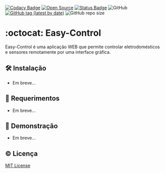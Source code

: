 [![Codacy Badge](https://app.codacy.com/project/badge/Grade/a4bfef346f4740bbb66520ae8399ad3f)](https://www.codacy.com/gh/arthur-bryan/easy-control/dashboard?utm_source=github.com&amp;utm_medium=referral&amp;utm_content=arthur-bryan/easy-control&amp;utm_campaign=Badge_Grade)
[![Open Source](https://img.shields.io/badge/-Open%20Source-3066be?logo=Github&logoColor=white&link=https://github.com/arthur-bryan/easy-control)](https://github.com/arthur-bryan/easy-control)
[![Status Badge](   https://img.shields.io/badge/status-development-3066be)](https://github.com/arthur-bryan/easy-control)
![GitHub](https://img.shields.io/github/license/arthur-bryan/easy-control?color=blue)
[![GitHub tag (latest by date)](https://img.shields.io/github/v/tag/arthur-bryan/easy-control)](https://github.com/arthur-bryan/easy-control/tags)
![GitHub repo size](https://img.shields.io/github/repo-size/arthur-bryan/easy-control)

# :octocat: Easy-Control
Easy-Control é uma aplicação WEB que permite controlar eletrodomésticos e sensores remotamente por uma interface gráfica.

## :hammer_and_wrench: Instalação
- Em breve...

## :page_facing_up: Requerimentos
- Em breve...

## :movie_camera: Demonstração
- Em breve...

## :copyright: Licença
[MIT License](https://github.com/arthur-bryan/easy-control/blob/master/LICENSE.md)
